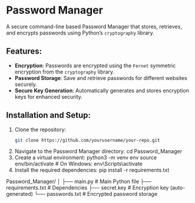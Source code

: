 # Password Manager

A secure command-line based Password Manager that stores, retrieves, and encrypts passwords using Python’s `cryptography` library.

## Features:
- **Encryption**: Passwords are encrypted using the `Fernet` symmetric encryption from the `cryptography` library.
- **Password Storage**: Save and retrieve passwords for different websites securely.
- **Secure Key Generation**: Automatically generates and stores encryption keys for enhanced security.

## Installation and Setup:

1. Clone the repository:
   ```bash
   git clone https://github.com/yourusername/your-repo.git
2. Navigate to the Password Manager directory:
    cd Password_Manager
3. Create a virtual environment:
    python3 -m venv env
    source env/bin/activate  # On Windows: env\Scripts\activate
4. Install the required dependencies:
    pip install -r requirements.txt

    
Password_Manager/
│
├── main.py            # Main Python file
├── requirements.txt   # Dependencies
├── secret.key         # Encryption key (auto-generated)
└── passwords.txt      # Encrypted password storage



